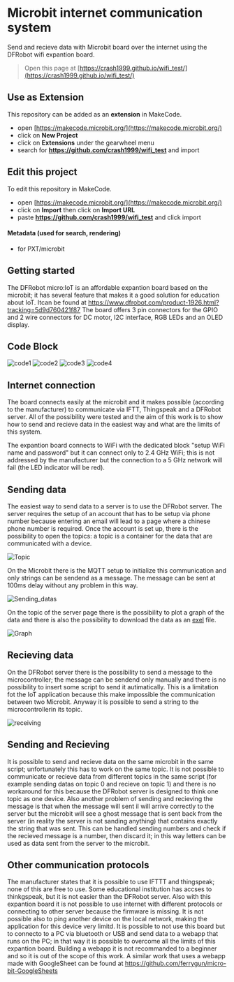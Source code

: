
# Microbit internet communication system

Send and recieve data with Microbit board over the internet using the DFRobot wifi expantion board. 


> Open this page at [https://crash1999.github.io/wifi_test/](https://crash1999.github.io/wifi_test/)

## Use as Extension

This repository can be added as an **extension** in MakeCode.

* open [https://makecode.microbit.org/](https://makecode.microbit.org/)
* click on **New Project**
* click on **Extensions** under the gearwheel menu
* search for **https://github.com/crash1999/wifi_test** and import

## Edit this project

To edit this repository in MakeCode.

* open [https://makecode.microbit.org/](https://makecode.microbit.org/)
* click on **Import** then click on **Import URL**
* paste **https://github.com/crash1999/wifi_test** and click import

#### Metadata (used for search, rendering)

* for PXT/microbit
<script src="https://makecode.com/gh-pages-embed.js"></script><script>makeCodeRender("{{ site.makecode.home_url }}", "{{ site.github.owner_name }}/{{ site.github.repository_name }}");</script>


## Getting started

The DFRobot micro:IoT is an affordable expantion board based on the microbit; it has several feature that makes it a good solution for education about IoT. Itcan be found at https://www.dfrobot.com/product-1926.html?tracking=5d9d760421f87
The board offers 3 pin connectors for the GPIO and 2 wire connectors for DC motor, I2C interface, RGB LEDs and an OLED display. 

## Code Block

![code1](image/Codeblock/ConnectWiFi.jpeg)
![code2](image/Codeblock/MQTT.jpeg)
![code3](image/Codeblock/Sending.jpeg)
![code4](image/Codeblock/Write_recieved_message.jpeg)

## Internet connection

The board connects easily at the microbit and it makes possible (according to the manufacturer) to communicate via IFTT, Thingspeak and a DFRobot server. All of the possibility were tested and the aim of this work is to show how to send and recieve data in the easiest way and what are the limits of this system. 

The expantion board connects to WiFi with the dedicated block "setup WiFi name and password" but it can connect only to 2.4 GHz WiFi; this is not addressed by the manufacturer but the connection to a 5 GHz network will fail (the LED indicator will be red). 

## Sending data

The easiest way to send data to a server is to use the DFRobot server. The server requires the setup of an account that has to be setup via phone number because entering an email will lead to a page where a chinese phone number is required. Once the account is set up, there is the possibility to open the topics: a topic is a container for the data that are communicated with a device. 

![Topic](image/DFrobot/project%20dadtas.png)

On the Microbit there is the MQTT setup to initialize this communication and only strings can be sendend as a message. The message can be sent at 100ms delay without any problem in this way.

![Sending_datas](image/DFrobot/Historic%20of%20the%20datas.png)

On the topic of the server page there is the possibility to plot a graph of the data and there is also the possibility to download the data as an [exel](https://github.com/crash1999/wifi_test/blob/master/Easy%20IOT%20Micro_bit%20Date%202024_06_17%2015_00%202024_06_18%2016_00%20Key%20undefined.xlsx) file. 

![Graph](image/DFrobot/Graph%20of%20incoming%20datas.png)

## Recieving data

On the DFRobot server there is the possibility to send a message to the microcontroller; the message can be sendend only manually and there is no possibility to insert some script to send it autimatically. This is a limitation fot the IoT application because this make impossible the communication between two Microbit. 
Anyway it is possible to send a string to the microcontrollerin its topic. 

![receiving](image/DFrobot/sending_datas.png)

## Sending and Recieving

It is possible to send and recieve data on the same microbit in the same script; unfortunately this has to work on the same topic. It is not possible to communicate or recieve data from different topics in the same script (for example sending datas on topic 0 and recieve on topic 1) and there is no workaround for this because the DFRobot server is designed to think one topic as one device. 
Also another problem of sending and recieving the message is that when the message will sent il will arrive correctly to the server but the microbit will see a ghost message that is sent back from the server (in reality the server is not sanding anything) that contains exactly the string that was sent. This can be handled sending numbers and check if the recieved message is a number, then discard it; in this way letters can be used as data sent from the server to the microbit. 

## Other communication protocols

The manufacturer states that it is possible to use IFTTT and thingspeak; none of this are free to use. Some educational institution has accses to thinkgspeak, but it is not easier than the DFRobot server. Also with this expantion board it is not possible to use internet with different protocols or connecting to other server because the firmware is missing. It is not possible also to ping another device on the local network, making the application for this device very limitd. It is possible to not use this board but to connecto to a PC via bluetooth or USB and send data to a webapp that runs on the PC; in that way it is possible to overcome all the limits of this expantion board. Building a webapp it is not recommanded to a beginner and so it is out of the scope of this work. A similar work that uses a webapp made with GoogleSheet can be found at https://github.com/ferrygun/micro-bit-GoogleSheets





